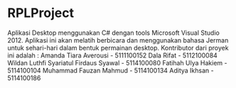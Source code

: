 RPLProject
==========

Aplikasi Desktop menggunakan C# dengan tools Microsoft Visual Studio 2012. Aplikasi ini akan melatih berbicara dan menggunakan bahasa Jerman untuk sehari-hari dalam bentuk permainan desktop. 
Kontributor dari proyek ini adalah :
Amanda Tiara Averousi - 5111100152
Dala Rifat - 5112100084
Wildan Luthfi Syariatul Firdaus Syawal - 5114100080
Fatihah Ulya Hakiem - 5114100104
Muhammad Fauzan Mahmud - 5114100134
Aditya Ikhsan - 5114100186
